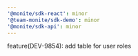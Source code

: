 ```yaml
---
'@monite/sdk-react': minor
'@team-monite/sdk-demo': minor
'@monite/sdk-api': minor
---
```


feature(DEV-9854): add table for user roles
